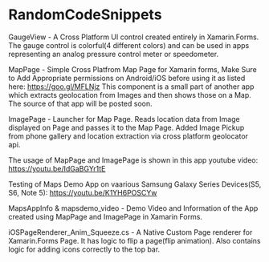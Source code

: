 # RandomCodeSnippets
GaugeView - A Cross Platform UI control created entirely in Xamarin.Forms. The gauge control is colorful(4 different colors) and can be used 
in apps representing an analog pressure control meter or speedometer.

MapPage - Simple Cross Platfrom Map Page for Xamarin forms, Make Sure to Add Appropriate permissions on Android/iOS before using it as listed here: https://goo.gl/MFLNjz
This component is a small part of another app which extracts geolocation from Images and then shows those on a Map. The source of that app will be posted soon.

ImagePage - Launcher for Map Page. Reads location data from Image displayed on Page and passes it to the Map Page.
Added Image Pickup from phone gallery and location extraction via cross platform geolocator api.

The usage of MapPage and ImagePage is shown in this app youtube video: https://youtu.be/IdGaBGYr1tE

Testing of Maps Demo App on vaarious Samsung Galaxy Series Devices(S5, S6, Note 5): https://youtu.be/K1YH6POSCYw


MapsAppInfo & mapsdemo_video - Demo Video and Information of the App created using MapPage and ImagePage in Xamarin Forms.

iOSPageRenderer_Anim_Squeeze.cs - A Native Custom Page renderer for Xamarin.Forms Page. It has logic to flip a page(flip animation). Also contains logic for adding icons correctly to the top bar.

